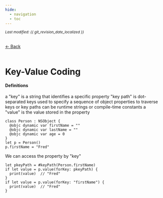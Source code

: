 ```yaml
---
hide:
  - navigation
  - toc
---
```


<small><i>Last modified: {{ git_revision_date_localized }}</i></small>

<div class="back-button">
    <br>
    <a href="javascript:history.back()">← Back</a>
    <br>
    <br>
</div>

# Key-Value Coding

#### Definitions
a "key" is a string that identifies a specific property
"key path" is dot-separated keys used to specify a sequence of object properties to traverse
keys or key paths can be runtime strings or compile-time constants
a "value" is the value stored in the property


```
class Person : NSObject {
  @objc dynamic var firstName = ""
  @objc dynamic var lastName = ""
  @objc dynamic var age = 0
}
let p = Person()
p.firstName = "Fred"
```

We can access the property by "key"

```
let pkeyPath = #keyPath(Person.firstName)
if let value = p.value(forKey: pkeyPath) {
  print(value)  // "Fred"
}
if let value = p.value(forKey: "firstName") {
  print(value)  // "Fred"
}
```